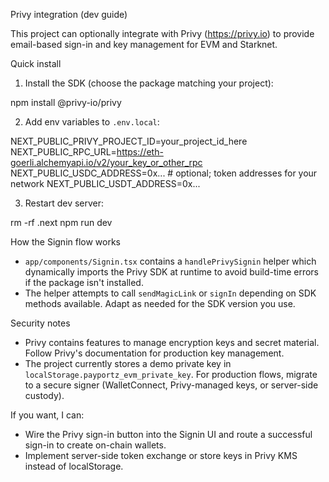 Privy integration (dev guide)

This project can optionally integrate with Privy (https://privy.io) to provide email-based sign-in and key management for EVM and Starknet.

Quick install

1. Install the SDK (choose the package matching your project):

npm install @privy-io/privy

2. Add env variables to `.env.local`:

NEXT_PUBLIC_PRIVY_PROJECT_ID=your_project_id_here
NEXT_PUBLIC_RPC_URL=https://eth-goerli.alchemyapi.io/v2/your_key_or_other_rpc
NEXT_PUBLIC_USDC_ADDRESS=0x... # optional; token addresses for your network
NEXT_PUBLIC_USDT_ADDRESS=0x...

3. Restart dev server:

rm -rf .next
npm run dev

How the Signin flow works

- `app/components/Signin.tsx` contains a `handlePrivySignin` helper which dynamically imports the Privy SDK at runtime to avoid build-time errors if the package isn't installed.
- The helper attempts to call `sendMagicLink` or `signIn` depending on SDK methods available. Adapt as needed for the SDK version you use.

Security notes

- Privy contains features to manage encryption keys and secret material. Follow Privy's documentation for production key management.
- The project currently stores a demo private key in `localStorage.payportz_evm_private_key`. For production flows, migrate to a secure signer (WalletConnect, Privy-managed keys, or server-side custody).

If you want, I can:

- Wire the Privy sign-in button into the Signin UI and route a successful sign-in to create on-chain wallets.
- Implement server-side token exchange or store keys in Privy KMS instead of localStorage.
